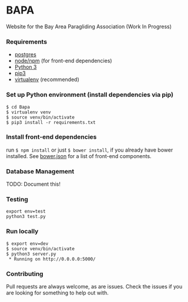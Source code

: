 # BAPA

Website for the Bay Area Paragliding Association (Work In Progress)

### Requirements
- [postgres](https://www.postgresql.org/)
- [node/npm](https://nodejs.org/) (for front-end dependencies)
- [Python 3](https://www.python.org/)
- [pip3](https://pip.pypa.io/en/latest/installing.html)
- [virtualenv](http://docs.python-guide.org/en/latest/dev/virtualenvs/) (recommended)

### Set up Python environment (install dependencies via pip)
```
$ cd Bapa
$ virtualenv venv
$ source venv/bin/activate
$ pip3 install -r requirements.txt
```

### Install front-end dependencies
run `$ npm install` or just `$ bower install`, if you already have bower installed.  See [bower.json](./bower.json) for a list of front-end components.

### Database Management
TODO: Document this!

### Testing
```
export env=test
python3 test.py
```

### Run locally
```
$ export env=dev
$ source venv/bin/activate
$ python3 server.py
 * Running on http://0.0.0.0:5000/
```

### Contributing
Pull requests are always welcome, as are issues.  Check the issues if you are looking for something to help out with.
